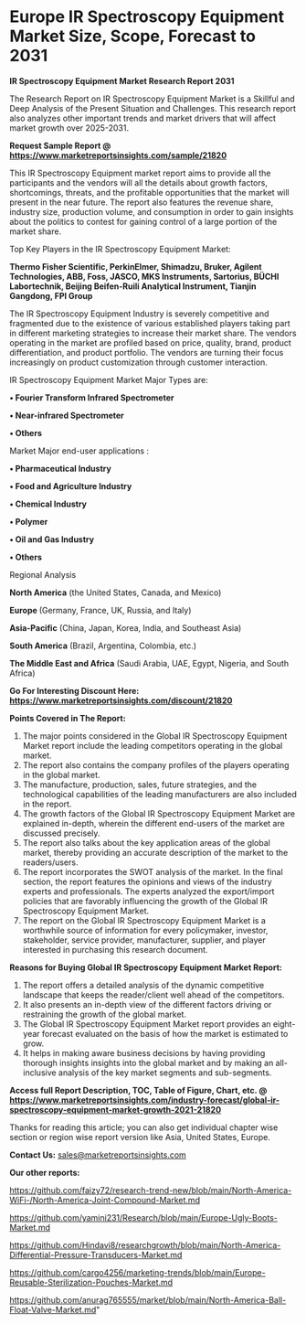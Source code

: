 # Europe IR Spectroscopy Equipment Market Size, Scope, Forecast to 2031

<strong>IR Spectroscopy Equipment Market Research Report 2031</strong>

The Research Report on IR Spectroscopy Equipment Market is a Skillful and Deep Analysis of the Present Situation and Challenges. This research report also analyzes other important trends and market drivers that will affect market growth over 2025-2031.

<strong>Request Sample Report @ <a href=https://www.marketreportsinsights.com/sample/21820>https://www.marketreportsinsights.com/sample/21820</a></strong>

This IR Spectroscopy Equipment market report aims to provide all the participants and the vendors will all the details about growth factors, shortcomings, threats, and the profitable opportunities that the market will present in the near future. The report also features the revenue share, industry size, production volume, and consumption in order to gain insights about the politics to contest for gaining control of a large portion of the market share.

Top Key Players in the IR Spectroscopy Equipment Market:

<strong>Thermo Fisher Scientific, PerkinElmer, Shimadzu, Bruker, Agilent Technologies, ABB, Foss, JASCO, MKS Instruments, Sartorius, BÜCHI Labortechnik, Beijing Beifen-Ruili Analytical Instrument, Tianjin Gangdong, FPI Group</strong>

The IR Spectroscopy Equipment Industry is severely competitive and fragmented due to the existence of various established players taking part in different marketing strategies to increase their market share. The vendors operating in the market are profiled based on price, quality, brand, product differentiation, and product portfolio. The vendors are turning their focus increasingly on product customization through customer interaction.

IR Spectroscopy Equipment Market Major Types are:

<strong>• Fourier Transform Infrared Spectrometer

• Near-infrared Spectrometer

• Others</strong>

Market Major end-user applications :

<strong>• Pharmaceutical Industry

• Food and Agriculture Industry

• Chemical Industry

• Polymer

• Oil and Gas Industry

• Others</strong>

Regional Analysis

</u><strong><b>North America</b></strong> (the United States, Canada, and Mexico)

<strong><b>Europe </b></strong>(Germany, France, UK, Russia, and Italy)

<strong><b>Asia-Pacific</b></strong> (China, Japan, Korea, India, and Southeast Asia)

<strong><b>South America</b></strong> (Brazil, Argentina, Colombia, etc.)

<strong><b>The Middle East and Africa</b></strong> (Saudi Arabia, UAE, Egypt, Nigeria, and South Africa)

<strong>Go For Interesting Discount Here: <a href=https://www.marketreportsinsights.com/discount/21820>https://www.marketreportsinsights.com/discount/21820</a></strong>

<strong>Points Covered in The Report:</strong>
<ol>
  <li>The major points considered in the Global IR Spectroscopy Equipment Market report include the leading competitors operating in the global market.</li>
  <li>The report also contains the company profiles of the players operating in the global market.</li>
  <li>The manufacture, production, sales, future strategies, and the technological capabilities of the leading manufacturers are also included in the report.</li>
  <li>The growth factors of the Global IR Spectroscopy Equipment Market are explained in-depth, wherein the different end-users of the market are discussed precisely.</li>
  <li>The report also talks about the key application areas of the global market, thereby providing an accurate description of the market to the readers/users.</li>
  <li>The report incorporates the SWOT analysis of the market. In the final section, the report features the opinions and views of the industry experts and professionals. The experts analyzed the export/import policies that are favorably influencing the growth of the Global IR Spectroscopy Equipment Market.</li>
  <li>The report on the Global IR Spectroscopy Equipment Market is a worthwhile source of information for every policymaker, investor, stakeholder, service provider, manufacturer, supplier, and player interested in purchasing this research document.</li>
</ol>
<strong>Reasons for Buying Global IR Spectroscopy Equipment Market Report:</strong>

<ol>
  <li>The report offers a detailed analysis of the dynamic competitive landscape that keeps the reader/client well ahead of the competitors.</li>
  <li>It also presents an in-depth view of the different factors driving or restraining the growth of the global market.</li>
  <li>The Global IR Spectroscopy Equipment Market report provides an eight-year forecast evaluated on the basis of how the market is estimated to grow.</li>
  <li>It helps in making aware business decisions by having providing thorough insights insights into the global market and by making an all-inclusive analysis of the key market segments and sub-segments.</li>
</ol>
<strong>Access full Report Description, TOC, Table of Figure, Chart, etc. @ <a href=https://www.marketreportsinsights.com/industry-forecast/global-ir-spectroscopy-equipment-market-growth-2021-21820>https://www.marketreportsinsights.com/industry-forecast/global-ir-spectroscopy-equipment-market-growth-2021-21820</a></strong>


Thanks for reading this article; you can also get individual chapter wise section or region wise report version like Asia, United States, Europe.

<strong>Contact Us:</strong>
sales@marketreportsinsights.com

<strong>Our other reports:</strong>

<a href=https://github.com/faizy72/research-trend-new/blob/main/North-America-WiFi-/North-America-Joint-Compound-Market.md>https://github.com/faizy72/research-trend-new/blob/main/North-America-WiFi-/North-America-Joint-Compound-Market.md</a>

<a href=https://github.com/yamini231/Research/blob/main/Europe-Ugly-Boots-Market.md>https://github.com/yamini231/Research/blob/main/Europe-Ugly-Boots-Market.md</a>

<a href=https://github.com/Hindavi8/researchgrowth/blob/main/North-America-Differential-Pressure-Transducers-Market.md>https://github.com/Hindavi8/researchgrowth/blob/main/North-America-Differential-Pressure-Transducers-Market.md</a>

<a href=https://github.com/cargo4256/marketing-trends/blob/main/Europe-Reusable-Sterilization-Pouches-Market.md>https://github.com/cargo4256/marketing-trends/blob/main/Europe-Reusable-Sterilization-Pouches-Market.md</a>

<a href=https://github.com/anurag765555/market/blob/main/North-America-Ball-Float-Valve-Market.md>https://github.com/anurag765555/market/blob/main/North-America-Ball-Float-Valve-Market.md</a>"
